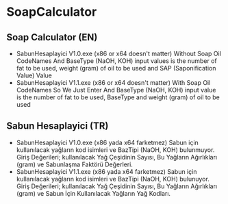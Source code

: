 # SoapCalculator
## Soap Calculator (EN)
  - SabunHesaplayici V1.0.exe (x86 or x64 doesn't matter) Without Soap Oil CodeNames And BaseType (NaOH, KOH)  input values is the number of fat to be used, weight (gram) of oil to be used and SAP (Saponification Value) Value
  - SabunHesaplayici V1.1.exe (x86 or x64 doesn't matter) With Soap Oil CodeNames So We Just Enter And BaseType (NaOH, KOH)  input value is the number of fat to be used, BaseType and weight (gram) of oil to be used 
  
## Sabun Hesaplayici (TR)
- SabunHesaplayici V1.0.exe (x86 yada x64 farketmez) Sabun için kullanılacak yağların kod isimleri ve BazTipi (NaOH, KOH) bulunmuyor.  Giriş Değerileri; kullanılacak Yağ Çeşidinin Sayısı, Bu Yağların Ağırlıkları (gram) ve Sabunlaşma Faktörü Değerleri.
- SabunHesaplayici V1.1.exe (x86 yada x64 farketmez)  Sabun için kullanılacak yağların kod isimleri ve BazTipi (NaOH, KOH) bulunuyor. Giriş Değerileri; kullanılacak Yağ Çeşidinin Sayısı, Bu Yağların Ağırlıkları (gram) ve Sabun İçin Kullanılacak Yağların Yağ Kodları.
